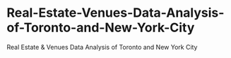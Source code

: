 # Real-Estate-Venues-Data-Analysis-of-Toronto-and-New-York-City
Real Estate &amp; Venues Data Analysis of Toronto and New York City
